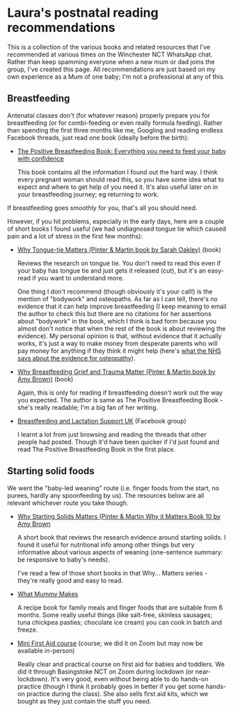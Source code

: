 # Laura's postnatal reading recommendations

This is a collection of the various books and related resources that I've recommended at various times on the Winchester NCT WhatsApp chat. Rather than keep spamming everyone when a new mum or dad joins the group, I've created this page. All recommendations are just based on my own experience as a Mum of one baby; I'm not a professional at any of this.

## Breastfeeding

Antenatal classes don't (for whatever reason) properly prepare you for breastfeeding (or for combi-feeding or even really formula feeding). Rather than spending the first three months like me, Googling and reading endless Facebook threads, just read one book (ideally before the birth):

- [The Positive Breastfeeding Book: Everything you need to feed your baby with confidence](https://www.amazon.co.uk/dp/B07F1XT3NZ/ref=cm_sw_r_apan_glt_30FH1892HREF43SKCG3C) 
 
  This book contains all the information I found out the hard way. I think every pregnant woman should read this, so you have some idea what to expect and where to get help of you need it. It's also useful later on in your breastfeeding journey; eg returning to work.

If breastfeeding goes smoothly for you, that's all you should need. 

However, if you hit problems, especially in the early days, here are a couple of short books I found useful (we had undiagnosed tongue tie which caused pain and a lot of stress in the first few months):

- [Why Tongue-tie Matters (Pinter & Martin book by Sarah Oakley)](https://www.amazon.co.uk/dp/B08VX3CB3K) (book)

  Reviews the research on tongue tie. You don't need to read this even if your baby has tongue tie and just gets it released (cut), but it's an easy-read if you want to understand more.

   One thing I don't recommend (though obviously it's your call!) is the mention of "bodywork" and osteopaths. As far as I can tell, there's no evidence that it can help improve breastfeeding (I keep meaning to email the author to check this but there are no citations for her assertions about "bodywork" in the book, which I think is bad form because you almost don't notice that when the rest of the book is about reviewing the evidence). My personal opinion is that, without evidence that it actually works, it's just a way to make money from desperate parents who will pay money for anything if they think it might help (here's [what the NHS says about the evidence for osteopathy](https://www.nhs.uk/conditions/osteopathy/)).

- [Why Breastfeeding Grief and Trauma Matter (Pinter & Martin book by Amy Brown)](https://www.amazon.co.uk/dp/B081S2X6BN) (book)

   Again, this is only for reading if breastfeeding doesn't work out the way you expected.
The author is same as The Positive Breastfeeding Book - she's really readable; I'm a big fan of her writing.


- [Breastfeeding and Lactation Support UK](https://www.facebook.com/groups/1346569932113892) (Facebook group)

   I learnt a lot from just browsing and reading the threads that other people had posted. Though it'd have been quicker if I'd just found and read The Positive Breastfeeding Book in the first place.

## Starting solid foods

We went the "baby-led weaning" route (i.e. finger foods from the start, no purees, hardly any spoonfeeding by us). The resources below are all relevant whichever route you take though.

- [Why Starting Solids Matters (Pinter & Martin Why it Matters Book 10 by Amy Brown](https://amzn.eu/dlhsEdi) 

   A short book that reviews the research evidence around starting solids. I found it useful for nutritional info among other things but very informative about various aspects of weaning (one-sentence summary: be responsive to baby's needs).

   I've read a few of those short books in that Why... Matters series - they're really good and easy to read.

- [What Mummy Makes](https://www.amazon.co.uk/What-Mummy-Makes-Cook-just/dp/0241455154) 

   A recipe book for family meals and finger foods that are suitable from 6 months. Some really useful things (like salt-free, skinless sausages; tuna chickpea pasties; chocolate ice cream) you can cook in batch and freeze.

- [Mini First Aid course](https://www.minifirstaid.co.uk/) (course; we did it on Zoom but may now be available in-person)

   Really clear and practical course on first aid for babies and toddlers. We did it through Basingstoke NCT on Zoom during lockdown (or near-lockdown). It's very good, even without being able to do hands-on practice (though I think it probably goes in better if you get some hands-on practice during the class). She also sells first aid kits, which we bought as they just contain the stuff you need.
